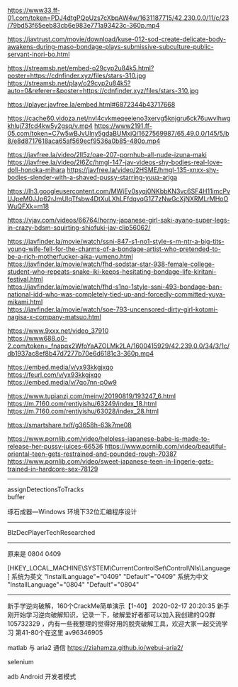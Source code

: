 https://www33.ff-01.com/token=PDJ4dtgPQpUzs7cXbpAW4w/1631187715/42.230.0.0/11/c/23/79bd53f65eeb83cb6e983e771a93423c-360p.mp4

https://javtrust.com/movie/download/kuse-012-sod-create-delicate-body-awakens-during-maso-bondage-plays-submissive-subculture-public-servant-inori-bo.html

https://streamsb.net/embed-o29cyp2u84k5.html?poster=https://cdnfinder.xyz/files/stars-310.jpg
https://streamsb.net/play/o29cyp2u84k5?auto=0&referer=&poster=https://cdnfinder.xyz/files/stars-310.jpg

https://player.javfree.la/embed.html#6872344b43717668

https://cache60.vidoza.net/nvl4cvkmeqeeieno3xervg5knjgru6ck76uwvlhwgkhluj73fcd4kw5y2gsq/v.mp4
https://www2191.ff-05.com/token=C7w5wBJvUlny5gdaBUMxjQ/1627569987/65.49.0.0/145/5/b8/e8d8717618aca65af569ecf9536a0b85-480p.mp4

https://javfree.la/video/2Il5z/oae-207-pornhub-all-nude-izuna-maki
https://javfree.la/video/2I6Zc/hmgl-147-jav-videos-shy-bodies-real-love-doll-honoka-mihara
https://javfree.la/video/2HSME/hmgl-135-xnxx-shy-bodies-slender-with-a-shaved-pussy-starring-yuua-ariga

https://lh3.googleusercontent.com/MWjEy0syqj0NKbbKN3vc6SF4H11imcPvUJpeM0JJp62rJmUIqTfsbw4DtXuLXhLFfdqvqG1Z7zNwGcXjNXRMLrMHoOWuQFXk=m18


https://vjav.com/videos/66764/horny-japanese-girl-saki-ayano-super-legs-in-crazy-bdsm-squirting-shiofuki-jav-clip56062/

 
https://javfinder.la/movie/watch/ssni-847-s1-no1-style-s-m-ntr-a-big-tits-young-wife-fell-for-the-charms-of-a-bondage-artist-who-pretended-to-be-a-rich-motherfucker-aika-yumeno.html   
https://javfinder.la/movie/watch/fhd-sodstar-star-938-female-college-student-who-repeats-snake-iki-keeps-hesitating-bondage-life-kiritani-festival.html    
https://javfinder.la/movie/watch/fhd-s1no-1style-ssni-493-bondage-ban-national-idd-who-was-completely-tied-up-and-forcedly-committed-yuya-mikami.html   
https://javfinder.la/movie/watch/soe-793-uncensored-dirty-girl-kotomi-nagisa-x-company-matsuo.html   


   
https://www.9xxx.net/video_37910   
https://www688.o0-2.com/token=_fnapqx2WfoYaAZOLMk2LA/1600415929/42.239.0.0/34/3/1c/db1937ac8ef8b47d7277b70e6d6181c3-360p.mp4  


https://embed.media/v/yx93kkgjxqo   
https://feurl.com/v/yx93kkgjxqo   
https://embed.media/v/7qo7nn-p0w9

https://www.tupianzj.com/meinv/20190819/193247_6.html  
https://m.7160.com/rentiyishu/63249/index_18.html  
https://m.7160.com/rentiyishu/63028/index_28.html


https://smartshare.tv/f/g3658h-63k7me08


https://www.pornlib.com/video/helpless-japanese-babe-is-made-to-release-her-pussy-juices-66536
https://www.pornlib.com/video/beautiful-oriental-teen-gets-restrained-and-pounded-rough-70387
https://www.pornlib.com/video/sweet-japanese-teen-in-lingerie-gets-trained-in-hardcore-sex-78129

---------

assignDetectionsToTracks   
buffer

琢石成器—Windows 环境下32位汇编程序设计

-----------------------------------------


BlzDecPlayerTechResearched


-----------------------------------------

原来是 0804
0409

[HKEY_LOCAL_MACHINE\SYSTEM\CurrentControlSet\Control\Nls\Language]
系统为英文
"InstallLanguage"="0409"
"Default"="0409"
系统为中文
"InstallLanguage"="0804"
"Default"="0804"

-----------------------------------------

新手学逆向破解，160个CrackMe简单演示【1-40】
2020-02-17 20:20:35
新手刚开始学习逆向破解知识，记录一下，破解爱好者都可以加入我创建的QQ群 105732329 ，内有一些我整理的觉得好用的脱壳破解工具，欢迎大家一起交流学习
第41-80个在这里 av96346905

matlab 与 aria2 通信
https://ziahamza.github.io/webui-aria2/

selenium

adb Android 开发者模式
